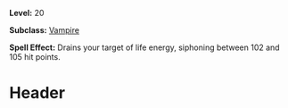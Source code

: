 <!-- TITLE: Spell: Lifedraw -->
<!-- SUBTITLE:  -->

**Level:** 20

**Subclass:** [Vampire](vampire)

**Spell Effect:** Drains your target of life energy, siphoning between 102 and 105 hit points.

# Header